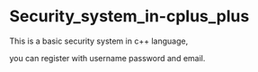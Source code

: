 # Security_system_in-cplus_plus
This is a basic security system in c++ language,

you can register with username password and email.

